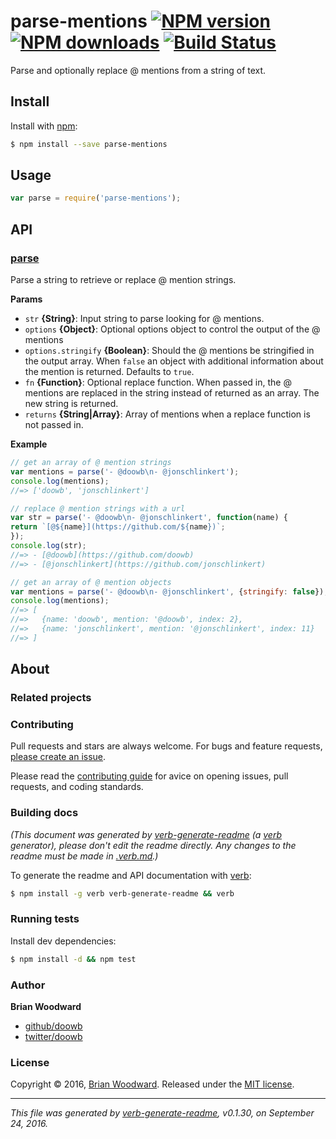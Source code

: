 # parse-mentions [![NPM version](https://img.shields.io/npm/v/parse-mentions.svg?style=flat)](https://www.npmjs.com/package/parse-mentions) [![NPM downloads](https://img.shields.io/npm/dm/parse-mentions.svg?style=flat)](https://npmjs.org/package/parse-mentions) [![Build Status](https://img.shields.io/travis/doowb/parse-mentions.svg?style=flat)](https://travis-ci.org/doowb/parse-mentions)

Parse and optionally replace @ mentions from a string of text.

## Install
Install with [npm](https://www.npmjs.com/):

```sh
$ npm install --save parse-mentions
```

## Usage

```js
var parse = require('parse-mentions');
```

## API

### [parse](index.js#L39)
Parse a string to retrieve or replace @ mention strings.

**Params**

* `str` **{String}**: Input string to parse looking for @ mentions.    
* `options` **{Object}**: Optional options object to control the output of the @ mentions    
* `options.stringify` **{Boolean}**: Should the @ mentions be stringified in the output array. When `false` an object with additional information about the mention is returned. Defaults to `true`.    
* `fn` **{Function}**: Optional replace function. When passed in, the @ mentions are replaced in the string instead of returned as an array. The new string is returned.    
* `returns` **{String|Array}**: Array of mentions when a replace function is not passed in.  

**Example**

```js
// get an array of @ mention strings
var mentions = parse('- @doowb\n- @jonschlinkert');
console.log(mentions);
//=> ['doowb', 'jonschlinkert']

// replace @ mention strings with a url
var str = parse('- @doowb\n- @jonschlinkert', function(name) {
return `[@${name}](https://github.com/${name})`;
});
console.log(str);
//=> - [@doowb](https://github.com/doowb)
//=> - [@jonschlinkert](https://github.com/jonschlinkert)

// get an array of @ mention objects
var mentions = parse('- @doowb\n- @jonschlinkert', {stringify: false});
console.log(mentions);
//=> [
//=>   {name: 'doowb', mention: '@doowb', index: 2},
//=>   {name: 'jonschlinkert', mention: '@jonschlinkert', index: 11}
//=> ]
```

## About
### Related projects

### Contributing
Pull requests and stars are always welcome. For bugs and feature requests, [please create an issue](../../issues/new).

Please read the [contributing guide](contributing.md) for avice on opening issues, pull requests, and coding standards.

### Building docs
_(This document was generated by [verb-generate-readme][] (a [verb][] generator), please don't edit the readme directly. Any changes to the readme must be made in [.verb.md](.verb.md).)_

To generate the readme and API documentation with [verb][]:

```sh
$ npm install -g verb verb-generate-readme && verb
```

### Running tests

Install dev dependencies:

```sh
$ npm install -d && npm test
```

### Author
**Brian Woodward**

+ [github/doowb](https://github.com/doowb)
+ [twitter/doowb](http://twitter.com/doowb)

### License
Copyright © 2016, [Brian Woodward](https://github.com/doowb).
Released under the [MIT license](https://github.com/doowb/parse-mentions/blob/master/LICENSE).

***

_This file was generated by [verb-generate-readme](https://github.com/verbose/verb-generate-readme), v0.1.30, on September 24, 2016._

[verb-generate-readme]: https://github.com/verbose/verb-generate-readme
[verb]: https://github.com/verbose/verb
